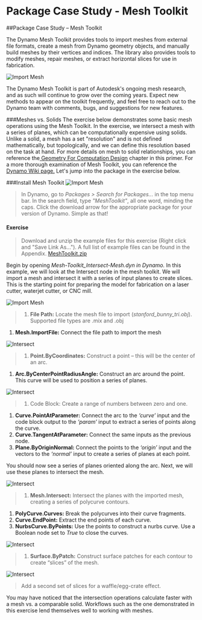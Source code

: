 # Package Case Study - Mesh Toolkit

\##Package Case Study – Mesh Toolkit

The Dynamo Mesh Toolkit provides tools to import meshes from external file formats, create a mesh from Dynamo geometry objects, and manually build meshes by their vertices and indices. The library also provides tools to modify meshes, repair meshes, or extract horizontal slices for use in fabrication.

![Import Mesh](../../.gitbook/assets/mtIntro.jpg)

The Dynamo Mesh Toolkit is part of Autodesk's ongoing mesh research, and as such will continue to grow over the coming years. Expect new methods to appear on the toolkit frequently, and feel free to reach out to the Dynamo team with comments, bugs, and suggestions for new features.

\###Meshes vs. Solids The exercise below demonstrates some basic mesh operations using the Mesh Toolkit. In the exercise, we intersect a mesh with a series of planes, which can be computationally expensive using solids. Unlike a solid, a mesh has a set "resolution" and is not defined mathematically, but topologically, and we can define this resolution based on the task at hand. For more details on mesh to solid relationships, you can reference the[ Geometry For Computation Design](../../a-closer-look-at-dynamo-essential-nodes-and-concepts/5\_geometry-for-computational-design/) chapter in this primer. For a more thorough examination of Mesh Toolkit, you can reference the [Dynamo Wiki page.](https://github.com/DynamoDS/Dynamo/wiki/Dynamo-Mesh-Toolkit) Let's jump into the package in the exercise below.

\###Install Mesh Toolkit ![Import Mesh](../../.gitbook/assets/mt.jpg)

> In Dynamo, go to _Packages > Search for Packages..._ in the top menu bar. In the search field, type _"MeshToolkit"_, all one word, minding the caps. Click the download arrow for the appropriate package for your version of Dynamo. Simple as that!

#### Exercise

> Download and unzip the example files for this exercise (Right click and "Save Link As..."). A full list of example files can be found in the Appendix. [MeshToolkit.zip](https://github.com/h-iL/ForkedDynamoPrimerReorganized/blob/main/11\_Packages/datasets/11-2/MeshToolkit.zip)

Begin by opening _Mesh-Toolkit\_Intersect-Mesh.dyn in Dynamo._ In this example, we will look at the Intersect node in the mesh toolkit. We will import a mesh and intersect it with a series of input planes to create slices. This is the starting point for preparing the model for fabrication on a laser cutter, waterjet cutter, or CNC mill.

![Import Mesh](../../.gitbook/assets/contour01.jpg)

> 1. **File Path:** Locate the mesh file to import (_stanford\_bunny\_tri.obj_). Supported file types are .mix and .obj

1. **Mesh.ImportFile:** Connect the file path to import the mesh

![Intersect](../../.gitbook/assets/contour02.jpg)

> 1. **Point.ByCoordinates:** Construct a point – this will be the center of an arc.

1. **Arc.ByCenterPointRadiusAngle:** Construct an arc around the point. This curve will be used to position a series of planes.

![Intersect](../../.gitbook/assets/contour03.jpg)

> 1. Code Block: Create a range of numbers between zero and one.

1. **Curve.PointAtParameter:** Connect the arc to the _‘curve’_ input and the code block output to the _‘param’_ input to extract a series of points along the curve.
2. **Curve.TangentAtParameter:** Connect the same inputs as the previous node.
3. **Plane.ByOriginNormal:** Connect the points to the _‘origin’_ input and the vectors to the _‘normal’_ input to create a series of planes at each point.

You should now see a series of planes oriented along the arc. Next, we will use these planes to intersect the mesh.

![Intersect](../../.gitbook/assets/contour04.jpg)

> 1. **Mesh.Intersect:** Intersect the planes with the imported mesh, creating a series of polycurve contours.

1. **PolyCurve.Curves:** Break the polycurves into their curve fragments.
2. **Curve.EndPoint:** Extract the end points of each curve.
3. **NurbsCurve.ByPoints:** Use the points to construct a nurbs curve. Use a Boolean node set to _True_ to close the curves.

![Intersect](../../.gitbook/assets/contour05.jpg)

> 1. **Surface.ByPatch:** Construct surface patches for each contour to create “slices” of the mesh.

![Intersect](../../.gitbook/assets/contour06.jpg)

> Add a second set of slices for a waffle/egg-crate effect.

You may have noticed that the intersection operations calculate faster with a mesh vs. a comparable solid. Workflows such as the one demonstrated in this exercise lend themselves well to working with meshes.
